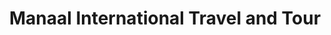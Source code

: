 ---
title: "Manaal International Travel and Tour"
url: /slm-abd/manaal-international-travel-and-tour/
shop: travel agency
---